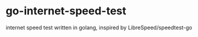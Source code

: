 # go-internet-speed-test
internet speed test written in golang, inspired by LibreSpeed/speedtest-go
